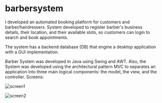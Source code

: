 # barbersystem
I developed an automated booking platform for customers and barber/hairdressers. System developed to register barber's business details, their location, and their available slots, so customers can login to search and book appointments.

The system has a backend database (DB) that engine a desktop application with a GUI implementation. 

Barber System was developed in Java using Swing and AWT. Also, the System was developed using the architectural pattern MVC to separates an application into three main logical components: the model, the view, and the controller. 
Screens:

![screen1](https://github.com/Jorge36/barbersystem/assets/36677503/0bb25113-06b8-4a45-97ef-acfdfddd97e4)


![screen2](https://github.com/Jorge36/barbersystem/assets/36677503/30cea7b2-0210-445f-bfdb-f15e90979f00)
